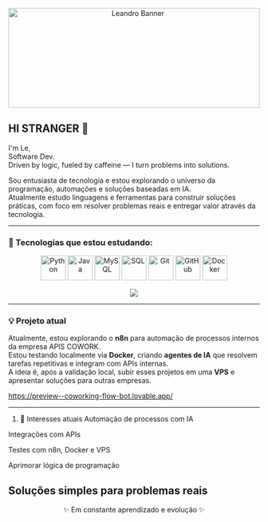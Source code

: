<p align="center">
  <img src="./assets/big-notation-banner.png" alt="Leandro Banner" width="100%" style="max-height: 200px; object-fit: contain;" />
</p>


## HI STRANGER 👋 <br>
I'm Le, <br>
Software Dev. <br>
Driven by logic, fueled by caffeine — I turn problems into solutions.




Sou entusiasta de tecnologia e estou explorando o universo da programação, automações e soluções baseadas em IA.  
Atualmente estudo linguagens e ferramentas para construir soluções práticas, com foco em resolver problemas reais e entregar valor através da tecnologia.

---

### 🚀 Tecnologias que estou estudando:

<div align="center">
  <img src="https://cdn.jsdelivr.net/gh/devicons/devicon/icons/python/python-original.svg" width="50" title="Python"/>
  <img src="https://cdn.jsdelivr.net/gh/devicons/devicon/icons/java/java-original.svg" width="50" title="Java"/>
  <img src="https://cdn.jsdelivr.net/gh/devicons/devicon/icons/mysql/mysql-original.svg" width="50" title="MySQL"/>
  <img src="https://cdn.jsdelivr.net/gh/devicons/devicon/icons/sqlite/sqlite-original.svg" width="50" title="SQL"/>
  <img src="https://cdn.jsdelivr.net/gh/devicons/devicon/icons/git/git-original.svg" width="50" title="Git"/>
  <img src="https://cdn.jsdelivr.net/gh/devicons/devicon/icons/github/github-original.svg" width="50" title="GitHub"/>
  <img src="https://cdn.jsdelivr.net/gh/devicons/devicon/icons/docker/docker-original.svg" width="50" title="Docker"/>
</div>

<p align="center">
  <img src="https://img.shields.io/badge/AWS-232F3E?style=for-the-badge&logo=amazonaws&logoColor=white" />
</p>

---

### 💡 Projeto atual

Atualmente, estou explorando o **n8n** para automação de processos internos da empresa APIS COWORK.  
Estou testando localmente via **Docker**, criando **agentes de IA** que resolvem tarefas repetitivas e integram com APIs internas.  
A ideia é, após a validação local, subir esses projetos em uma **VPS** e apresentar soluções para outras empresas.

https://preview--coworking-flow-bot.lovable.app/

---

1. 🧠 Interesses atuais
Automação de processos com IA

Integrações com APIs

Testes com n8n, Docker e VPS

Aprimorar lógica de programação

Soluções simples para problemas reais
---

<div align="center">
  <p>✨ Em constante aprendizado e evolução ✨</p>
</div>
